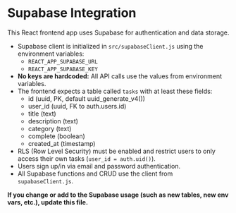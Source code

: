 # Supabase Integration

This React frontend app uses Supabase for authentication and data storage.

- Supabase client is initialized in `src/supabaseClient.js` using the environment variables:
  - `REACT_APP_SUPABASE_URL`
  - `REACT_APP_SUPABASE_KEY`
- **No keys are hardcoded:** All API calls use the values from environment variables.
- The frontend expects a table called `tasks` with at least these fields:
  - id (uuid, PK, default uuid_generate_v4())
  - user_id (uuid, FK to auth.users.id)
  - title (text)
  - description (text)
  - category (text)
  - complete (boolean)
  - created_at (timestamp)
- RLS (Row Level Security) must be enabled and restrict users to only access their own tasks (`user_id = auth.uid()`).
- Users sign up/in via email and password authentication.
- All Supabase functions and CRUD use the client from `supabaseClient.js`.

**If you change or add to the Supabase usage (such as new tables, new env vars, etc.), update this file.**
